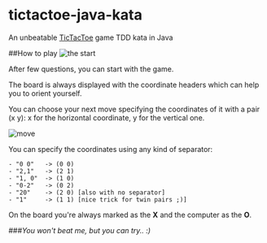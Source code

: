 # tictactoe-java-kata
An unbeatable [TicTacToe](http://en.wikipedia.org/wiki/Tic-tac-toe) game TDD kata in Java

##How to play
![the start](http://i60.tinypic.com/vo5wur.png)

After few questions, you can start with the game.

The board is always displayed with the coordinate headers which can help you to orient yourself.

You can choose your next move specifying the coordinates of it with a pair (x y): x for the horizontal coordinate, y for the vertical one.

![move](http://i57.tinypic.com/6s6lj5.png)

You can specify the coordinates using any kind of separator:

```
- "0 0"   -> (0 0)
- "2,1"   -> (2 1)
- "1, 0"  -> (1 0)
- "0-2"   -> (0 2)
- "20"    -> (2 0) [also with no separator]
- "1"     -> (1 1) [nice trick for twin pairs ;)]
```

On the board you're always marked as the **X** and the computer as the **O**.

###*You won't beat me, but you can try.. :)*
